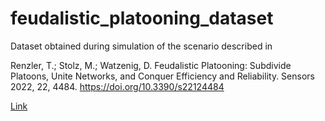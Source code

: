 # feudalistic_platooning_dataset

Dataset obtained during simulation of the scenario described in 

Renzler, T.; Stolz, M.; Watzenig, D. Feudalistic Platooning: Subdivide Platoons, Unite Networks, and Conquer Efficiency and Reliability. Sensors 2022, 22, 4484. https://doi.org/10.3390/s22124484

[Link](https://www.mdpi.com/1424-8220/22/12/4484)
